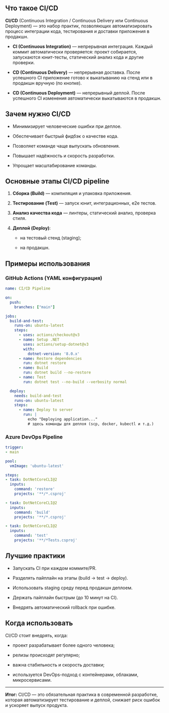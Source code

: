 ## **Что такое CI/CD**

  

**CI/CD** (Continuous Integration / Continuous Delivery или Continuous Deployment) — это набор практик, позволяющих автоматизировать процесс интеграции кода, тестирования и доставки приложения в продакшн.

- **CI (Continuous Integration)** — непрерывная интеграция. Каждый коммит автоматически проверяется: проект собирается, запускаются юнит-тесты, статический анализ кода и другие проверки.
    
- **CD (Continuous Delivery)** — непрерывная доставка. После успешного CI приложение готово к выкатыванию на стенд или в продакшн вручную (по кнопке).
    
- **CD (Continuous Deployment)** — непрерывный деплой. После успешного CI изменения автоматически выкатываются в продакшн.
    

  

## **Зачем нужно CI/CD**

- Минимизирует человеческие ошибки при деплое.
    
- Обеспечивает быстрый фидбэк о качестве кода.
    
- Позволяет команде чаще выпускать обновления.
    
- Повышает надёжность и скорость разработки.
    
- Упрощает масштабирование команды.
    

  

## **Основные этапы CI/CD pipeline**

1. **Сборка (Build)** — компиляция и упаковка приложения.
    
2. **Тестирование (Test)** — запуск юнит, интеграционных, e2e тестов.
    
3. **Анализ качества кода** — линтеры, статический анализ, проверка стиля.
    
4. **Деплой (Deploy)**:
    
    - на тестовый стенд (staging);
        
    - на продакшн.
        
    

  

## **Примеры использования**

  

### **GitHub Actions (YAML конфигурация)**

``` yaml
name: CI/CD Pipeline

on:
  push:
    branches: ["main"]

jobs:
  build-and-test:
    runs-on: ubuntu-latest
    steps:
      - uses: actions/checkout@v3
      - name: Setup .NET
        uses: actions/setup-dotnet@v3
        with:
          dotnet-version: '8.0.x'
      - name: Restore dependencies
        run: dotnet restore
      - name: Build
        run: dotnet build --no-restore
      - name: Test
        run: dotnet test --no-build --verbosity normal

  deploy:
    needs: build-and-test
    runs-on: ubuntu-latest
    steps:
      - name: Deploy to server
        run: |
          echo "Deploying application..."
          # здесь команды для деплоя (scp, docker, kubectl и т.д.)
```

### **Azure DevOps Pipeline**

``` yaml
trigger:
- main

pool:
  vmImage: 'ubuntu-latest'

steps:
- task: DotNetCoreCLI@2
  inputs:
    command: 'restore'
    projects: '**/*.csproj'

- task: DotNetCoreCLI@2
  inputs:
    command: 'build'
    projects: '**/*.csproj'

- task: DotNetCoreCLI@2
  inputs:
    command: 'test'
    projects: '**/*Tests.csproj'
```

## **Лучшие практики**

- Запускать CI при каждом коммите/PR.
    
- Разделять пайплайн на этапы (build → test → deploy).
    
- Использовать staging среду перед продакшн деплоем.
    
- Держать пайплайн быстрым (до 10 минут на CI).
    
- Внедрять автоматический rollback при ошибке.
    

  

## **Когда использовать**

  

CI/CD стоит внедрять, когда:

- проект разрабатывает более одного человека;
    
- релизы происходят регулярно;
    
- важна стабильность и скорость доставки;
    
- используется DevOps-подход с контейнерами, облаками, микросервисами.
    

---

**Итог:** CI/CD — это обязательная практика в современной разработке, которая автоматизирует тестирование и деплой, снижает риск ошибок и ускоряет выпуск продукта.